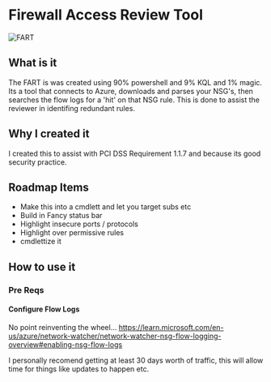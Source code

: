 # Firewall Access Review Tool
![FART](https://github.com/NoodleStorm/FART/assets/35268084/1c5a8701-8e3b-43c0-a4a1-366f762a3aed)

## What is it
The FART is was created using 90% powershell and 9% KQL and 1% magic. Its a tool that connects to Azure, downloads and parses your NSG's, then searches the flow logs for a 'hit' on that NSG rule. This is done to assist the reviewer in identifing redundant rules.
## Why I created it
I created this to assist with PCI DSS Requirement 1.1.7 and because its good security practice.
## Roadmap Items
- Make this into a cmdlett and let you target subs etc
- Build in Fancy status bar
- Highlight insecure ports / protocols
- Highlight over permissive rules
- cmdlettize it
## How to use it
### Pre Reqs
#### Configure Flow Logs
No point reinventing the wheel...
https://learn.microsoft.com/en-us/azure/network-watcher/network-watcher-nsg-flow-logging-overview#enabling-nsg-flow-logs

I personally recomend getting at least 30 days worth of traffic, this will allow time for things like updates to happen etc.

